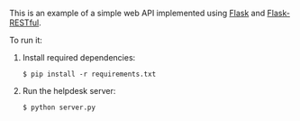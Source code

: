 This is an example of a simple web API implemented using
[Flask](http://flask.pocoo.org/) and
[Flask-RESTful](http://flask-restful.readthedocs.org/en/latest/).

To run it:

1. Install required dependencies:
   ```
   $ pip install -r requirements.txt
   ``` 

2. Run the helpdesk server:
   ```
   $ python server.py
   ```
   
<!-- 3. Use the `extractdata.py` script to examine the triples found in various representations of the helpdesk resources. -->
   
<!--    RDFa/microdata for the list of help requests: -->
<!--    ``` -->
<!--    $ python extractdata.py http://aeshin.org:5555/requests -->
<!--    ``` -->
<!--    JSON-LD for the list of help requests: -->
<!--    ``` -->
<!--    $ python extractdata.py http://aeshin.org:5555/requests.json -->
<!--    ``` -->
<!--    RDFa/microdata for an individual help request: -->
<!--    ``` -->
<!--    $ python extractdata.py http://aeshin.org:5555/request/fhs6jo -->
<!--    ``` -->
<!--    JSON-LD for an individual help request: -->
<!--    ``` -->
<!--    $ python extractdata.py http://aeshin.org:5555/request/fhs6jo.json -->
<!--    ``` -->

<!-- 4. Run the contacts server for an example of a service calling another service: -->
<!--    ``` -->
<!--    $ python another-server.py -->
<!--    ``` -->
<!--    Alternatively, you can access the service running here: http://aeshin.org:5556/contacts.json -->
   
